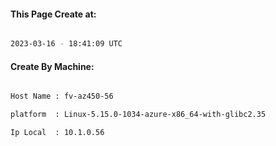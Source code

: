 
   
#### This Page Create at:

```bash

2023-03-16 - 18:41:09 UTC

```

#### Create By Machine:

```bash

Host Name : fv-az450-56

platform  : Linux-5.15.0-1034-azure-x86_64-with-glibc2.35

Ip Local  : 10.1.0.56

```


